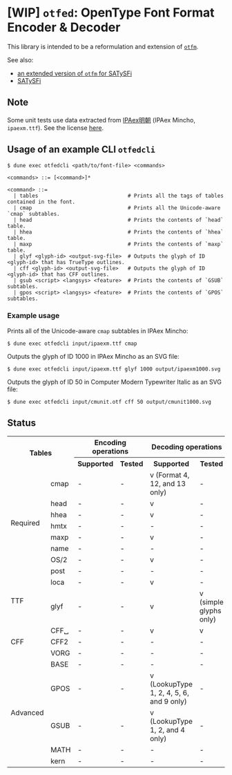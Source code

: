 
# [WIP] `otfed`: OpenType Font Format Encoder & Decoder

This library is intended to be a reformulation and extension of [`otfm`](https://github.com/dbuenzli/otfm).

See also:

* [an extended version of `otfm` for SATySFi](https://github.com/gfngfn/otfm)
* [SATySFi](https://github.com/gfngfn/SATySFi)


## Note

Some unit tests use data extracted from [IPAex明朝](https://moji.or.jp/ipafont/) (IPAex Mincho, `ipaexm.ttf`). See the license [here](https://moji.or.jp/ipafont/license/).


## Usage of an example CLI `otfedcli`

```console
$ dune exec otfedcli <path/to/font-file> <commands>

<commands> ::= [<command>]*

<command> ::=
  | tables                             # Prints all the tags of tables contained in the font.
  | cmap                               # Prints all the Unicode-aware `cmap` subtables.
  | head                               # Prints the contents of `head` table.
  | hhea                               # Prints the contents of `hhea` table.
  | maxp                               # Prints the contents of `maxp` table.
  | glyf <glyph-id> <output-svg-file>  # Outputs the glyph of ID <glyph-id> that has TrueType outlines.
  | cff <glyph-id> <output-svg-file>   # Outputs the glyph of ID <glyph-id> that has CFF outlines.
  | gsub <script> <langsys> <feature>  # Prints the contents of `GSUB` subtables.
  | gpos <script> <langsys> <feature>  # Prints the contents of `GPOS` subtables.
```

### Example usage

Prints all of the Unicode-aware `cmap` subtables in IPAex Mincho:

```console
$ dune exec otfedcli input/ipaexm.ttf cmap
```

Outputs the glyph of ID 1000 in IPAex Mincho as an SVG file:

```console
$ dune exec otfedcli input/ipaexm.ttf glyf 1000 output/ipaexm1000.svg
```

Outputs the glyph of ID 50 in Computer Modern Typewriter Italic as an SVG file:

```console
$ dune exec otfedcli input/cmunit.otf cff 50 output/cmunit1000.svg
```


## Status

<table>
  <tr>
    <th rowspan="2" colspan="2">Tables</th>
    <th colspan="2">Encoding operations</th>
    <th colspan="3">Decoding operations</th>
  </tr>
  <tr>
    <th>Supported</th><th>Tested</th><th>Supported</th><th>Tested</th>
  </tr>
  <tr><td rowspan="8">Required</td>
      <td>cmap</td><td>-</td><td>-</td><td>v (Format 4, 12, and 13 only)</td><td>-</td></tr>
  <tr><td>head</td><td>-</td><td>-</td><td>v</td><td>-</td></tr>
  <tr><td>hhea</td><td>-</td><td>-</td><td>v</td><td>-</td></tr>
  <tr><td>hmtx</td><td>-</td><td>-</td><td>-</td><td>-</td></tr>
  <tr><td>maxp</td><td>-</td><td>-</td><td>v</td><td>-</td></tr>
  <tr><td>name</td><td>-</td><td>-</td><td>-</td><td>-</td></tr>
  <tr><td>OS/2</td><td>-</td><td>-</td><td>v</td><td>-</td></tr>
  <tr><td>post</td><td>-</td><td>-</td><td>-</td><td>-</td></tr>

  <tr><td rowspan="2">TTF</td>
      <td>loca</td><td>-</td><td>-</td><td>v</td><td>-</td></tr>
  <tr><td>glyf</td><td>-</td><td>-</td><td>v</td><td>v (simple glyphs only)</td></tr>

  <tr><td rowspan="3">CFF</td>
      <td>CFF␣</td><td>-</td><td>-</td><td>v</td><td>v</td></tr>
  <tr><td>CFF2</td><td>-</td><td>-</td><td>-</td><td>-</td></tr>
  <tr><td>VORG</td><td>-</td><td>-</td><td>-</td><td>-</td></tr>

  <tr><td rowspan="5">Advanced</td>
      <td>BASE</td><td>-</td><td>-</td><td>-</td><td>-</td></tr>
  <tr><td>GPOS</td><td>-</td><td>-</td><td>v (LookupType 1, 2, 4, 5, 6, and 9 only)</td><td>-</td></tr>
  <tr><td>GSUB</td><td>-</td><td>-</td><td>v (LookupType 1, 2, and 4 only)</td><td>-</td></tr>
  <tr><td>MATH</td><td>-</td><td>-</td><td>-</td><td>-</td></tr>
  <tr><td>kern</td><td>-</td><td>-</td><td>-</td><td>-</td></tr>
</table>
